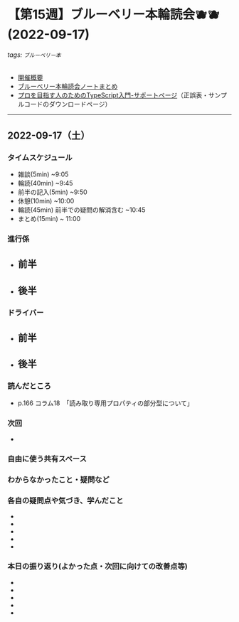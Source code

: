 # 【第15週】ブルーベリー本輪読会🫐🫐<br />(2022-09-17)

###### tags: `ブルーベリー本`

- [開催概要](https://hackmd.io/1kCgi6_tSGukG0KZrqDLvA)
- [ブルーベリー本輪読会ノートまとめ](https://hackmd.io/Ih6bdReuR3eQpYkGaCx8pg)
- [プロを目指す人のためのTypeScript入門-サポートページ](https://gihyo.jp/book/2022/978-4-297-12747-3/support)（正誤表・サンプルコードのダウンロードページ）

---
## 2022-09-17（土）

### タイムスケジュール
- 雑談(5min) ~9:05
- 輪読(40min) ~9:45
- 前半の記入(5min) ~9:50
- 休憩(10min) ~10:00
- 輪読(45min) 前半での疑問の解消含む ~10:45
- まとめ(15min) ~ 11:00

### 進行係

- 前半
    - 
- 後半
    - 
### ドライバー
- 前半
    - 
- 後半
    - 

### 読んだところ
- p.166 コラム18　「読み取り専用プロパティの部分型について」

### 次回
- 

### 自由に使う共有スペース

### わからなかったこと・疑問など

### 各自の疑問点や気づき、学んだこと

- 

- 

-

-

-

### 本日の振り返り(よかった点・次回に向けての改善点等)

- 

-

-

-

-